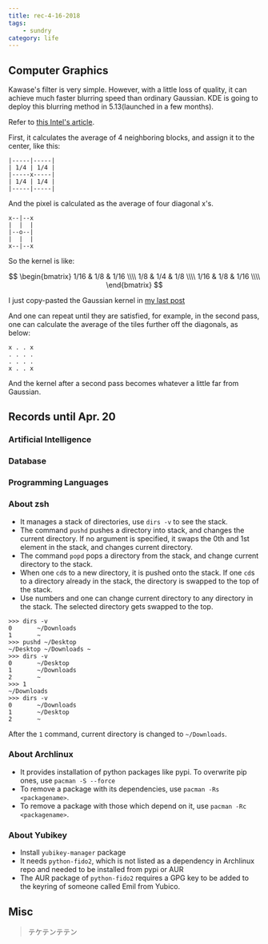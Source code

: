 ```yaml
---
title: rec-4-16-2018
tags:
    - sundry
category: life
---
```


## Computer Graphics

Kawase's filter is very simple. However, with a little loss of quality, it can achieve much faster blurring speed than ordinary Gaussian. KDE is going to deploy this blurring method in 5.13(launched in a few months).

Refer to [this Intel's article](https://software.intel.com/en-us/blogs/2014/07/15/an-investigation-of-fast-real-time-gpu-based-image-blur-algorithms).

First, it calculates the average of 4 neighboring blocks, and assign it to the center, like this:

```
|-----|-----|
| 1/4 | 1/4 |
|-----x-----|
| 1/4 | 1/4 |
|-----|-----|
```

And the pixel is calculated as the average of four diagonal x's.

```
x--|--x
|  |  |
|--o--|
|  |  |
x--|--x
```

So the kernel is like:


$$
\begin{bmatrix}
1/16 & 1/8 & 1/16 \\\\
1/8 & 1/4 & 1/8 \\\\
1/16 & 1/8 & 1/16 \\\\
\end{bmatrix}
$$

I just copy-pasted the Gaussian kernel in [my last post](/2018/04/13/rec-4-12-2018/)

And one can repeat until they are satisfied, for example, in the second pass, one can calculate the average of the tiles further off the diagonals, as below:

```
x . . x
. . . .
. . . .
x . . x
```

And the kernel after a second pass becomes whatever a little far from Gaussian.

## Records until Apr. 20

### Artificial Intelligence

### Database

### Programming Languages

### About zsh

* It manages a stack of directories, use `dirs -v` to see the stack.
* The command `pushd` pushes a directory into stack, and changes the current directory. If no argument is specified, it swaps the 0th and 1st element in the stack, and changes current directory.
* The command `popd` pops a directory from the stack, and change current directory to the stack.
* When one `cd`s to a new directory, it is pushed onto the stack. If one `cd`s to a directory already in the stack, the directory is swapped to the top of the stack.
* Use numbers and one can change current directory to any directory in the stack. The selected directory gets swapped to the top.

```shell
>>> dirs -v
0       ~/Downloads
1       ~
>>> pushd ~/Desktop  
~/Desktop ~/Downloads ~
>>> dirs -v
0       ~/Desktop
1       ~/Downloads
2       ~
>>> 1
~/Downloads
>>> dirs -v     
0       ~/Downloads
1       ~/Desktop
2       ~
```

After the `1` command, current directory is changed to `~/Downloads`.

### About Archlinux

* It provides installation of python packages like pypi. To overwrite pip ones, use `pacman -S --force`
* To remove a package with its dependencies, use `pacman -Rs <packagename>`.
* To remove a package with those which depend on it, use `pacman -Rc <packagename>`.

### About Yubikey

* Install `yubikey-manager` package
* It needs `python-fido2`, which is not listed as a dependency in Archlinux repo and needed to be installed from pypi or AUR
* The AUR package of `python-fido2` requires a GPG key to be added to the keyring of someone called Emil from Yubico.

## Misc
> テケテンテテン